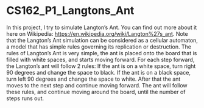 # CS162_P1_Langtons_Ant
In this project, I try to simulate Langton’s Ant. You can find out more about it here on Wikipedia:  https://en.wikipedia.org/wiki/Langton%27s_ant. Note that the Langton’s Ant simulation can be considered as a cellular automaton, a model that has simple rules governing its replication or destruction. The rules of Langton’s Ant is very simple, the ant is placed onto the board that is filled with white spaces, and starts moving forward. For each step forward, the Langton’s ant will follow 2 rules: If the ant is on a white space, turn right 90 degrees and change the space to black. If the ant is on a black space, turn left 90 degrees and change the space to white. After that the ant moves to the next step and continue moving forward. The ant will follow these rules, and continue moving around the board, until the number of steps runs out.
